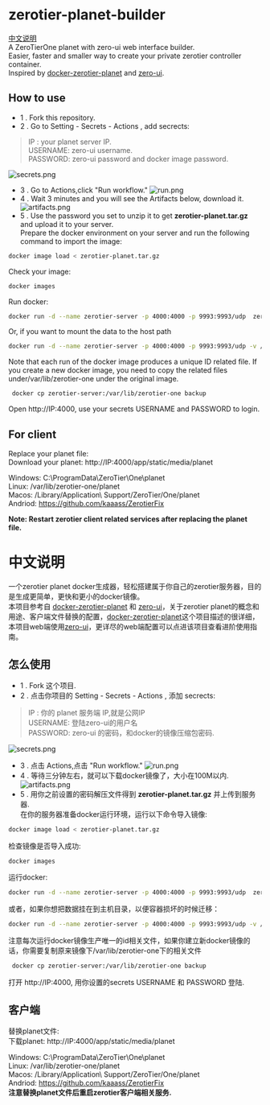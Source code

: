 # zerotier-planet-builder
[中文说明](#中文说明)  
A ZeroTierOne planet with zero-ui web interface builder.  
Easier, faster and smaller way to create your private zerotier controller container.  
Inspired by [docker-zerotier-planet](https://github.com/xubiaolin/docker-zerotier-planet)  and [zero-ui](https://github.com/dec0dOS/zero-ui).
## How to use
- 1 . Fork this repository.
- 2 . Go to Setting - Secrets - Actions , add secrects:  
>IP : your planet server IP.  
USERNAME: zero-ui username.  
PASSWORD: zero-ui password and docker image password.   

![secrets.png](https://s2.loli.net/2022/08/29/uxcTpePls5SmbWn.png)
- 3 . Go to Actions,click "Run workflow."
![run.png](https://s2.loli.net/2022/08/29/ITs4SVxLE9lORM3.png)
- 4 . Wait 3 minutes and you will see the Artifacts below, download it.
![artifacts.png](https://s2.loli.net/2022/08/29/Gc3fbyUwZReJOHt.png)
- 5 . Use the password you set to unzip it to get **zerotier-planet.tar.gz** and upload it to your server.  
Prepare the docker environment on your server and run the following command to import the image:
```sh
docker image load < zerotier-planet.tar.gz
```
Check your image:
```sh
docker images
```
Run docker:
```sh
docker run -d --name zerotier-server -p 4000:4000 -p 9993:9993/udp  zerotier-planet
```
Or, if you want to mount the data to the host path
```sh
docker run -d --name zerotier-server -p 4000:4000 -p 9993:9993/udp -v /data/zerotier:/var/lib/zerotier-one/controller.d -v /data/zero-ui/:/app/backend/data   zerotier-planet
```
Note that each run of the docker image produces a unique ID related file. If you create a new docker image, you need to copy the related files under/var/lib/zerotier-one under the original image.
```sh
 docker cp zerotier-server:/var/lib/zerotier-one backup
```
Open http://IP:4000, use your secrets USERNAME and PASSWORD to login.   
## For client  
Replace your planet file:  
Download your planet: http://IP:4000/app/static/media/planet  

Windows: C:\ProgramData\ZeroTier\One\planet  
Linux: /var/lib/zerotier-one/planet  
Macos: /Library/Application\ Support/ZeroTier/One/planet  
Andriod: https://github.com/kaaass/ZerotierFix  

**Note: Restart zerotier client related services after replacing the planet file.**

# 中文说明
一个zerotier planet docker生成器，轻松搭建属于你自己的zerotier服务器，目的是生成更简单，更快和更小的docker镜像。  
本项目参考自 [docker-zerotier-planet](https://github.com/xubiaolin/docker-zerotier-planet)  和 [zero-ui](https://github.com/dec0dOS/zero-ui)，关于zerotier planet的概念和用途、客户端文件替换的配置，[docker-zerotier-planet](https://github.com/xubiaolin/docker-zerotier-planet)这个项目描述的很详细，本项目web端使用[zero-ui](https://github.com/dec0dOS/zero-ui)，更详尽的web端配置可以点进该项目查看进阶使用指南。  

## 怎么使用
- 1 . Fork 这个项目.
- 2 . 点击你项目的 Setting - Secrets - Actions , 添加 secrects:  
>IP : 你的 planet 服务端 IP,就是公网IP  
USERNAME: 登陆zero-ui的用户名  
PASSWORD: zero-ui 的密码，和docker的镜像压缩包密码.   

![secrets.png](https://s2.loli.net/2022/08/29/uxcTpePls5SmbWn.png)
- 3 . 点击 Actions,点击 "Run workflow."
![run.png](https://s2.loli.net/2022/08/29/ITs4SVxLE9lORM3.png)
- 4 . 等待三分钟左右，就可以下载docker镜像了，大小在100M以内.
![artifacts.png](https://s2.loli.net/2022/08/29/Gc3fbyUwZReJOHt.png)
- 5 . 用你之前设置的密码解压文件得到 **zerotier-planet.tar.gz** 并上传到服务器.  
在你的服务器准备docker运行环境，运行以下命令导入镜像:
```sh
docker image load < zerotier-planet.tar.gz
```
检查镜像是否导入成功:
```sh
docker images
```
运行docker:
```sh
docker run -d --name zerotier-server -p 4000:4000 -p 9993:9993/udp  zerotier-planet
```
或者，如果你想把数据挂在到主机目录，以便容器损坏的时候迁移：
```sh
docker run -d --name zerotier-server -p 4000:4000 -p 9993:9993/udp -v /data/zerotier:/var/lib/zerotier-one/controller.d -v /data/zero-ui/:/app/backend/data   zerotier-planet
```
注意每次运行docker镜像生产唯一的id相关文件，如果你建立新docker镜像的话，你需要复制原来镜像下/var/lib/zerotier-one下的相关文件  
```sh
 docker cp zerotier-server:/var/lib/zerotier-one backup
```
打开 http://IP:4000, 用你设置的secrets USERNAME 和 PASSWORD 登陆.  
## 客户端
替换planet文件:  
下载planet: http://IP:4000/app/static/media/planet    

Windows: C:\ProgramData\ZeroTier\One\planet    
Linux: /var/lib/zerotier-one/planet    
Macos: /Library/Application\ Support/ZeroTier/One/planet    
Andriod: https://github.com/kaaass/ZerotierFix    
**注意替换planet文件后重启zerotier客户端相关服务.**